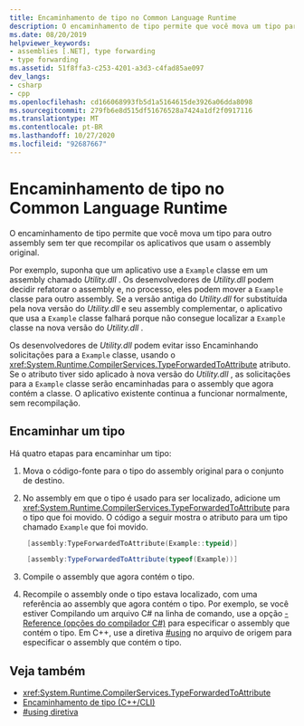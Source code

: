 ```yaml
---
title: Encaminhamento de tipo no Common Language Runtime
description: O encaminhamento de tipo permite que você mova um tipo para outro assembly .NET sem precisar recompilar os aplicativos que usam o assembly original.
ms.date: 08/20/2019
helpviewer_keywords:
- assemblies [.NET], type forwarding
- type forwarding
ms.assetid: 51f8ffa3-c253-4201-a3d3-c4fad85ae097
dev_langs:
- csharp
- cpp
ms.openlocfilehash: cd166068993fb5d1a5164615de3926a06dda8098
ms.sourcegitcommit: 279fb6e8d515df51676528a7424a1df2f0917116
ms.translationtype: MT
ms.contentlocale: pt-BR
ms.lasthandoff: 10/27/2020
ms.locfileid: "92687667"
---
```

# <a name="type-forwarding-in-the-common-language-runtime"></a>Encaminhamento de tipo no Common Language Runtime

O encaminhamento de tipo permite que você mova um tipo para outro assembly sem ter que recompilar os aplicativos que usam o assembly original.  
  
 Por exemplo, suponha que um aplicativo use a `Example` classe em um assembly chamado *Utility.dll* . Os desenvolvedores de *Utility.dll* podem decidir refatorar o assembly e, no processo, eles podem mover a `Example` classe para outro assembly. Se a versão antiga do *Utility.dll* for substituída pela nova versão do *Utility.dll* e seu assembly complementar, o aplicativo que usa a `Example` classe falhará porque não consegue localizar a `Example` classe na nova versão do *Utility.dll* .  
  
 Os desenvolvedores de *Utility.dll* podem evitar isso Encaminhando solicitações para a `Example` classe, usando o <xref:System.Runtime.CompilerServices.TypeForwardedToAttribute> atributo. Se o atributo tiver sido aplicado à nova versão do *Utility.dll* , as solicitações para a `Example` classe serão encaminhadas para o assembly que agora contém a classe. O aplicativo existente continua a funcionar normalmente, sem recompilação.

## <a name="forward-a-type"></a>Encaminhar um tipo

 Há quatro etapas para encaminhar um tipo:  
  
1. Mova o código-fonte para o tipo do assembly original para o conjunto de destino.  

2. No assembly em que o tipo é usado para ser localizado, adicione um <xref:System.Runtime.CompilerServices.TypeForwardedToAttribute> para o tipo que foi movido. O código a seguir mostra o atributo para um tipo chamado `Example` que foi movido.  

   ```cpp  
    [assembly:TypeForwardedToAttribute(Example::typeid)]  
   ```

   ```csharp  
    [assembly:TypeForwardedToAttribute(typeof(Example))]  
   ```  

3. Compile o assembly que agora contém o tipo.  

4. Recompile o assembly onde o tipo estava localizado, com uma referência ao assembly que agora contém o tipo. Por exemplo, se você estiver Compilando um arquivo C# na linha de comando, use a opção [-Reference (opções do compilador C#)](../../csharp/language-reference/compiler-options/reference-compiler-option.md) para especificar o assembly que contém o tipo. Em C++, use a diretiva [#using](/cpp/preprocessor/hash-using-directive-cpp) no arquivo de origem para especificar o assembly que contém o tipo.  
  
## <a name="see-also"></a>Veja também

- <xref:System.Runtime.CompilerServices.TypeForwardedToAttribute>
- [Encaminhamento de tipo (C++/CLI)](/cpp/windows/type-forwarding-cpp-cli)
- [#using diretiva](/cpp/preprocessor/hash-using-directive-cpp)
